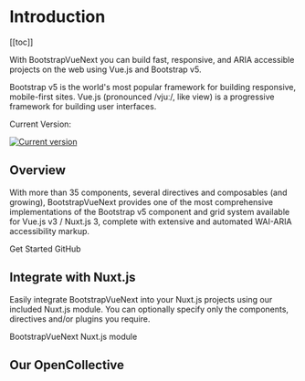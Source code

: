 # Introduction

<ClientOnly>
  <Teleport to=".bd-toc">

[[toc]]

  </Teleport>
</ClientOnly>

<div class="lead mb-5">

With BootstrapVueNext you can build fast, responsive, and ARIA accessible projects on the web using Vue.js and Bootstrap v5.

</div>

<BRow>
  <BCol class="text-center" cols="12" sm="6">
    <BLink class="card-link" href="https://getbootstrap.com" target="_blank" rel="noopener">
      <BCard class="p-3">
        <BootstrapIcon aria-hidden class="icon-lg" />
        <BCardText class="mt-4">
          Bootstrap v5 is the world's most popular framework for building responsive, mobile-first sites.
        </BCardText>
      </BCard>
    </BLink>
  </BCol>
  <BCol class="text-center">
    <BLink class="card-link" href="https://vuejs.org" target="_blank" rel="noopener">
      <BCard class="p-3">
        <VueIcon aria-hidden class="icon-lg" />
        <BCardText class="mt-4">
          Vue.js (pronounced /vjuː/, like view) is a progressive framework for building user interfaces.
        </BCardText>
      </BCard>
    </BLink>
  </BCol>
</BRow>

<p class="mb-2 d-flex small">Current Version:</p>
<a href="https://www.npmjs.com/package/bootstrap-vue-next" target="_blank" rel="noopener">
  <img src="https://flat.badgen.net/npm/v/bootstrap-vue-next" alt="Current version">
</a>

## Overview

With more than 35 components, several directives and composables (and growing), BootstrapVueNext provides one of the most comprehensive implementations of the Bootstrap v5 component and grid system available for Vue.js v3 / Nuxt.js 3, complete with extensive and automated WAI-ARIA accessibility markup.

<div class="d-flex gap-2 mt-4">
  <BButton :to="withBase('/docs')" variant="primary">Get Started</BButton>
  <BButton :href="globalData.githubUrl" target="_blank" rel="noopener" variant="outline-secondary">GitHub</BButton>
</div>

## Integrate with Nuxt.js

Easily integrate BootstrapVueNext into your Nuxt.js projects using our included Nuxt.js module. You can optionally specify only the components, directives and/or plugins you require.

<BButton variant="secondary" :to="withBase('/docs#installation-nuxt-js-3')" class="my-3">BootstrapVueNext Nuxt.js module</BButton>

## Our OpenCollective

<OpenCollectiveMemberDisplay />

<script setup lang="ts">
import {
  BButton,
  BCol,
  BCard,
  BCardText,
  BLink,
  BBadge,
  BRow,
} from 'bootstrap-vue-next'
import {inject} from 'vue'
import {withBase} from 'vitepress'
import BootstrapIcon from '~icons/simple-icons/bootstrap'
import VueIcon from '~icons/simple-icons/vuedotjs'
import {appInfoKey} from '../.vitepress/theme/keys'
import OpenCollectiveMemberDisplay from './components/OpenCollectiveMemberDisplay.vue'

const globalData = inject(appInfoKey, {
  discordUrl: '',
  githubUrl: '',
  opencollectiveUrl: '',
})
</script>
